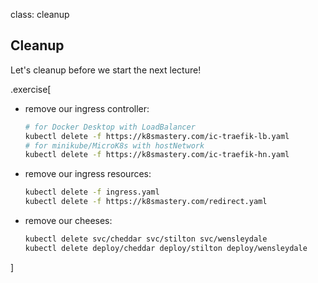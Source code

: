 class: cleanup

## Cleanup

Let's cleanup before we start the next lecture!

.exercise[

- remove our ingress controller:
  ```bash
  # for Docker Desktop with LoadBalancer
  kubectl delete -f https://k8smastery.com/ic-traefik-lb.yaml
  # for minikube/MicroK8s with hostNetwork
  kubectl delete -f https://k8smastery.com/ic-traefik-hn.yaml
  ```

- remove our ingress resources:
  ```bash
  kubectl delete -f ingress.yaml
  kubectl delete -f https://k8smastery.com/redirect.yaml
  ```

- remove our cheeses:
  ```bash
  kubectl delete svc/cheddar svc/stilton svc/wensleydale 
  kubectl delete deploy/cheddar deploy/stilton deploy/wensleydale
  ```

]

